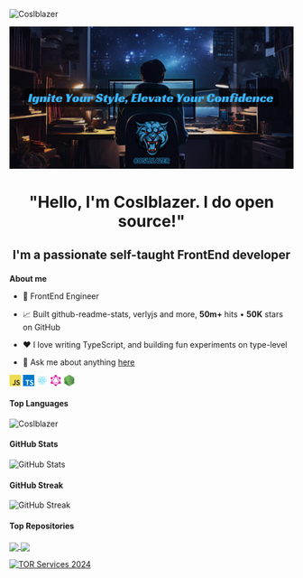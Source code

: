 <p align="left"> <img src="https://komarev.com/ghpvc/?username=Coslblazer&label=Profile%20views&color=0e75b6&style=flate" alt="Coslblazer" /> </p>

![logo](https://github.com/Coslblazer/Coslblazer/blob/main/Image.png)

# <p align="center"> "Hello, I'm Coslblazer. I do open source!" </p>

## <p align="center"> I'm a passionate self-taught FrontEnd developer </p>

**About me**

- 💼 FrontEnd Engineer

- 📈 Built github-readme-stats, verlyjs and more, **50m+** hits • **50K** stars on GitHub

- ❤️ I love writing TypeScript, and building fun experiments on type-level

- 💬 Ask me about anything [here](https://github.com/Coslblazer/Coslblazer/issues)

<code><img height="20" alt="javascript" src="https://raw.githubusercontent.com/github/explore/80688e429a7d4ef2fca1e82350fe8e3517d3494d/topics/javascript/javascript.png"></code>
<code><img height="20" alt="typescript" src="https://raw.githubusercontent.com/github/explore/80688e429a7d4ef2fca1e82350fe8e3517d3494d/topics/typescript/typescript.png"></code>
<code><img height="20" alt="react" src="https://raw.githubusercontent.com/github/explore/80688e429a7d4ef2fca1e82350fe8e3517d3494d/topics/react/react.png"></code>
<code><img height="20" alt="graphql" src="https://raw.githubusercontent.com/github/explore/5c058a388828bb5fde0bcafd4bc867b5bb3f26f3/topics/graphql/graphql.png"></code>
<code><img height="20" alt="nodejs" src="https://raw.githubusercontent.com/github/explore/80688e429a7d4ef2fca1e82350fe8e3517d3494d/topics/nodejs/nodejs.png"></code>   

#### Top Languages

<img src="https://github-readme-stats.vercel.app/api/top-langs?username=Coslblazer&show_icons=true&locale=en&layout=compact&theme=vue-dark" alt="Coslblazer">

#### GitHub Stats

<img src="https://github-readme-stats.vercel.app/api?username=Coslblazer&show_icons=true&theme=vue-dark" alt="GitHub Stats">

#### GitHub Streak

<img src="https://github-readme-streak-stats.herokuapp.com/?user=Coslblazer&theme=vue-dark" alt="GitHub Streak">

#### Top Repositories

<a href="https://github.com/Coslblazer/tor-services-2024">
  <img align="center" src="https://github-readme-stats.vercel.app/api/pin/?username=Coslblazer&repo=tor-services-2024&theme=vue-dark" />
</a>
<a href="https://github.com/Coslblazer/Coslblazer">
  <img align="center" src="https://github-readme-stats.vercel.app/api/pin/?username=Coslblazer&repo=Coslblazer&theme=friendly-black" />
</a>

[![TOR Services 2024](https://github-readme-stats.vercel.app/api/pin/?username=Coslblazer&repo=tor-services-2024&theme=dark&bg_color=000000&title_color=38b6ff)](https://github.com/Coslblazer/tor-services-2024)
